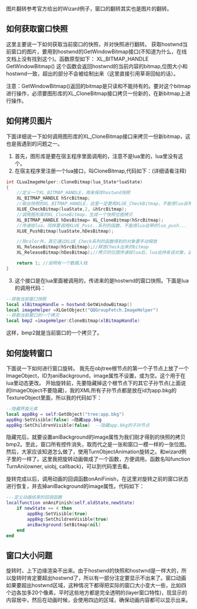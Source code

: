 图片翻转参考官方给出的Wizard例子，窗口的翻转其实也是图片的翻转。

## 如何获取窗口快照
这里主要说一下如何获取当前窗口的快照，并对快照进行翻转。
获取hostwnd当前窗口的图片，要用到hostwnd的GetWindowBitmap接口(不知道为什么，在线文档上没有找到这个)。函数原型如下：
XL_BITMAP_HANDLE GetWindowBitmap()
这个函数会返回hostwnd的当前内容的bitmap,位图大小和hostwnd一致，超出的部分不会被绘制出来（这里直接引用草哥回帖的话）。

注意：GetWindowBitmap()返回的bitmap是只读和不能持有的。要对这个bitmap进行操作，必须要图形库的XL_CloneBitmap接口拷贝一份新的，在新bitmap上进行操作。

## 如何拷贝图片
下面详细说一下如何调用图形库的XL_CloneBitmap接口来拷贝一份新bitmap，这也是我遇到的问题之一。
1. 首先，图形库是要在宿主程序里面调用的，注意不是lua里的，lua里没有这个。
2. 在宿主程序里注册一个lua接口，叫CloneBitmap,代码如下：(详细请看注释)
```c++
int CLuaImageHelper::CloneBitmap(lua_State*luaState)
{
    //定义一个XL_BITMAP_HANDLE，用来保存hostwnd快照
    XL_BITMAP_HANDLE hSrcBitmap;
    //取出快照的XL_BITMAP_HANDLE，这里一定要用XLUE_CheckBitmap，不能用lua自带的lua_to...
    XLUE_CheckBitmap(luaState,2, &hSrcBitmap);
    //调用图形库的XL_CloneBitmap，生成一个快照位图拷贝
    XL_BITMAP_HANDLE hDesBitmap= XL_CloneBitmap(hSrcBitmap);
    //传递给lua，同样要调用XLUE_Puss..系列的函数，不能用lua自带的lua_push...
    XLUE_PushBitmap(luaState,hDesBitmap);

    //除color外，其它通过XLUE_Check系列的函数得到的对象要手动释放
    XL_ReleaseBitmap(hSrcBitmap);//释放Check出来的bitmap
    XL_ReleaseBitmap(hDesBitmap);//拷贝的位图传递给lua后，lua会持有该对象，这里也要释放

    return 1; //说明有一个数据入栈
}
```
3. 这个接口是在lua里面被调用的，传进来的是hostwnd的窗口快照。下面是lua的调用代码：
```lua
--获取当前窗口快照
local xlBitmapHandle = hostwnd:GetWindowBitmap()   
local imageHelper =XLGetObject("QQGroupFetch.ImageHelper")
--获取当前窗口的一个拷贝
local bmp2 =imageHelper:CloneBitmap(xlBitmapHandle)
```

这样，bmp2就是当前窗口的一个拷贝了。

## 如何旋转窗口
下面说一下如何进行窗口旋转。
我先在objtree根节点的第一个子节点上放了一个ImageObject，ID为aniBackground，image属性不设置，或为空。这个用于在lua里动态更改。
开始旋转前，先要隐藏掉这个根节点下的其它子孙节点(上面说的ImageObject不要隐藏)，我的XML所有子孙节点都是放在id为app.bkg的TextureObject里面，所以我的代码如下：
```lua
--隐藏界面元素
local appBkg = self:GetObject("tree:app.bkg")
appBkg:SetVisible(false) –隐藏app.bkg
appBkg:SetChildrenVisible(false)  --隐藏app.bkg的子孙节点      
```

隐藏完后，就要设置aniBackground的image属性为我们刚才得到的快照的拷贝bmp2。至此，窗口所有控件消失，取而代之是一张和窗口一模一样的一张位图。然后，大家应该知道怎么做了，使用TurnObjectAnimation旋转之。和wizard例子里的一样了。这里我把旋转动画做成了一个函数，方便调用。函数名叫function TurnAni(owner, uiobj, callback)，可以到代码里去看。

旋转完成以后，调用动画的回调函数onAniFinish，在这里对旋转之前的窗口状态进行恢复，并去掉aniBackground的image属性。代码如下：
```lua
---定义动画结束的回调函数
localfunction onAniFinish(self,oldState,newState)
    if newState == 4 then
        appBkg:SetVisible(true)
        appBkg:SetChildrenVisible(true)
        aniBackground:SetBitmap(nil)
    end
end
```

## 窗口大小问题
旋转时，上下边缘渲染不出来。由于hostwnd的快照和hostwnd是一样大的，所以旋转时肯定要超出hostwnd了，所以有一部分注定要显示不出来了。窗口动画如果要超出hostwnd区域，这种情况下都得把实际的窗口大小变大一些，比如四个边各加多20个像素，平时这些地方都是完全透明的(layer窗口特性)，现显示的内容居中，然后在动画时候，会使用四边的区域，确保动画内容都可以显示出来。

